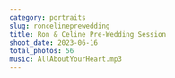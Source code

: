 ```yaml
---
category: portraits
slug: roncelineprewedding
title: Ron & Celine Pre-Wedding Session
shoot_date: 2023-06-16
total_photos: 56
music: AllAboutYourHeart.mp3
---
```

